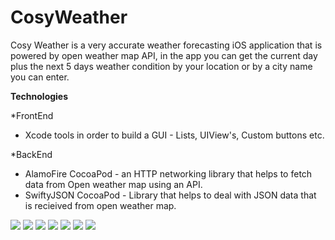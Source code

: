 # CosyWeather

Cosy Weather is a very accurate weather forecasting iOS application that is powered by open weather map API, in the app you can get the current day plus the next 5 days weather condition by your location or by a city name you can enter.

**Technologies**

*FrontEnd
- Xcode tools in order to build a GUI - Lists, UIView's, Custom buttons etc. 

*BackEnd
- AlamoFire CocoaPod - an HTTP networking library that helps to fetch data from Open weather map using an API.
- SwiftyJSON CocoaPod - Library that helps to deal with JSON data that is recieived from open weather map.

![](https://github.com/LazarofShalev/CosyWeather/blob/master/ScreenShots/צילום%20מסך%202019-07-14%20ב-13.14.51.png)
![](https://github.com/LazarofShalev/CosyWeather/blob/master/ScreenShots/צילום%20מסך%202019-07-14%20ב-13.14.57.png)
![](https://github.com/LazarofShalev/CosyWeather/blob/master/ScreenShots/צילום%20מסך%202019-07-14%20ב-13.15.08.png)
![](https://github.com/LazarofShalev/CosyWeather/blob/master/ScreenShots/צילום%20מסך%202019-07-14%20ב-13.15.11.png)
![](https://github.com/LazarofShalev/CosyWeather/blob/master/ScreenShots/צילום%20מסך%202019-07-14%20ב-13.15.37.png)
![](https://github.com/LazarofShalev/CosyWeather/blob/master/ScreenShots/צילום%20מסך%202019-07-14%20ב-13.15.45.png)
![](https://github.com/LazarofShalev/CosyWeather/blob/master/ScreenShots/צילום%20מסך%202019-07-14%20ב-13.15.48.png)
